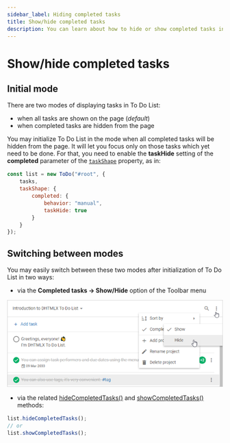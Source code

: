 ```yaml
---
sidebar_label: Hiding completed tasks
title: Show/hide completed tasks
description: You can learn about how to hide or show completed tasks in the documentation of the DHTMLX JavaScript To Do List library. Browse developer guides and API reference, try out code examples and live demos, and download a free 30-day evaluation version of DHTMLX To Do List.
---
```


# Show/hide completed tasks

## Initial mode

There are two modes of displaying tasks in To Do List:

- when all tasks are shown on the page (*default*)
- when completed tasks are hidden from the page

You may initialize To Do List in the mode when all completed tasks will be hidden from the page. It will let you focus only on those tasks which yet need to be done. For that, you need to enable the **taskHide** setting of the **completed** parameter of the [`taskShape`](api/configs/taskshape_config.md) property, as in:  

~~~js {6}
const list = new ToDo("#root", {
    tasks,
    taskShape: {
        completed: {
            behavior: "manual",
            taskHide: true
        }
    }
});
~~~

## Switching between modes

You may easily switch between these two modes after initialization of To Do List in two ways:

- via the **Completed tasks -> Show/Hide** option of the Toolbar menu

![Hide_show_completed_tasks](../assets/hideshow_completedtasks.png)

- via the related [hideCompletedTasks()](api/methods/hidecompletedtasks_method.md) and [showCompletedTasks()](api/methods/showcompletedtasks_method.md) methods:

~~~js
list.hideCompletedTasks(); 
// or
list.showCompletedTasks(); 
~~~